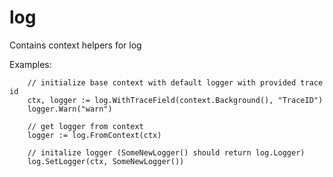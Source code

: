 # log
Contains context helpers for log

Examples:

        // initialize base context with default logger with provided trace id
        ctx, logger := log.WithTraceField(context.Background(), "TraceID")
        logger.Warn("warn")

        // get logger from context
        logger := log.FromContext(ctx)

        // initalize logger (SomeNewLogger() should return log.Logger)
        log.SetLogger(ctx, SomeNewLogger())
